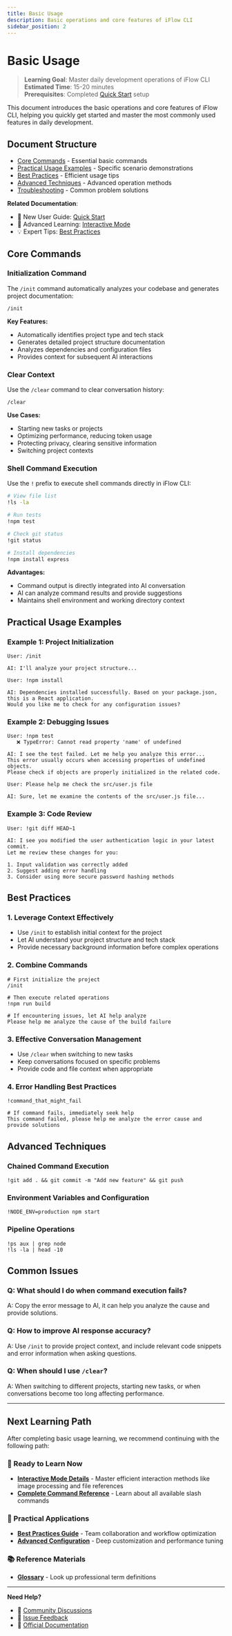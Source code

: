 ```yaml
---
title: Basic Usage
description: Basic operations and core features of iFlow CLI
sidebar_position: 2
---
```


# Basic Usage

> **Learning Goal**: Master daily development operations of iFlow CLI  
> **Estimated Time**: 15-20 minutes  
> **Prerequisites**: Completed [Quick Start](../quickstart) setup

This document introduces the basic operations and core features of iFlow CLI, helping you quickly get started and master the most commonly used features in daily development.

## Document Structure

- [Core Commands](#core-commands) - Essential basic commands
- [Practical Usage Examples](#practical-usage-examples) - Specific scenario demonstrations  
- [Best Practices](#best-practices) - Efficient usage tips
- [Advanced Techniques](#advanced-techniques) - Advanced operation methods
- [Troubleshooting](#common-issues) - Common problem solutions

**Related Documentation**:
- 🔰 New User Guide: [Quick Start](../quickstart)
- 🚀 Advanced Learning: [Interactive Mode](../features/interactive)
- 💡 Expert Tips: [Best Practices](./best-practices)

## Core Commands

### Initialization Command

The `/init` command automatically analyzes your codebase and generates project documentation:

```
/init
```

**Key Features:**
- Automatically identifies project type and tech stack
- Generates detailed project structure documentation
- Analyzes dependencies and configuration files
- Provides context for subsequent AI interactions

### Clear Context

Use the `/clear` command to clear conversation history:

```
/clear
```

**Use Cases:**
- Starting new tasks or projects
- Optimizing performance, reducing token usage
- Protecting privacy, clearing sensitive information
- Switching project contexts

### Shell Command Execution

Use the `!` prefix to execute shell commands directly in iFlow CLI:

```bash
# View file list
!ls -la

# Run tests
!npm test

# Check git status
!git status

# Install dependencies
!npm install express
```

**Advantages:**
- Command output is directly integrated into AI conversation
- AI can analyze command results and provide suggestions
- Maintains shell environment and working directory context

## Practical Usage Examples

### Example 1: Project Initialization

```
User: /init

AI: I'll analyze your project structure...

User: !npm install

AI: Dependencies installed successfully. Based on your package.json, this is a React application.
Would you like me to check for any configuration issues?
```

### Example 2: Debugging Issues

```
User: !npm test
   ❌ TypeError: Cannot read property 'name' of undefined

AI: I see the test failed. Let me help you analyze this error...
This error usually occurs when accessing properties of undefined objects.
Please check if objects are properly initialized in the related code.

User: Please help me check the src/user.js file

AI: Sure, let me examine the contents of the src/user.js file...
```

### Example 3: Code Review

```
User: !git diff HEAD~1

AI: I see you modified the user authentication logic in your latest commit.
Let me review these changes for you:

1. Input validation was correctly added
2. Suggest adding error handling
3. Consider using more secure password hashing methods
```

## Best Practices

### 1. Leverage Context Effectively

- Use `/init` to establish initial context for the project
- Let AI understand your project structure and tech stack
- Provide necessary background information before complex operations

### 2. Combine Commands

```
# First initialize the project
/init

# Then execute related operations
!npm run build

# If encountering issues, let AI help analyze
Please help me analyze the cause of the build failure
```

### 3. Effective Conversation Management

- Use `/clear` when switching to new tasks
- Keep conversations focused on specific problems
- Provide code and file context when appropriate

### 4. Error Handling Best Practices

```
!command_that_might_fail

# If command fails, immediately seek help
This command failed, please help me analyze the error cause and provide solutions
```

## Advanced Techniques

### Chained Command Execution

```
!git add . && git commit -m "Add new feature" && git push
```

### Environment Variables and Configuration

```
!NODE_ENV=production npm start
```

### Pipeline Operations

```
!ps aux | grep node
!ls -la | head -10
```

## Common Issues

### Q: What should I do when command execution fails?
A: Copy the error message to AI, it can help you analyze the cause and provide solutions.

### Q: How to improve AI response accuracy?
A: Use `/init` to provide project context, and include relevant code snippets and error information when asking questions.

### Q: When should I use `/clear`?
A: When switching to different projects, starting new tasks, or when conversations become too long affecting performance.

---

## Next Learning Path

After completing basic usage learning, we recommend continuing with the following path:

### 🎯 Ready to Learn Now
- **[Interactive Mode Details](../features/interactive)** - Master efficient interaction methods like image processing and file references
- **[Complete Command Reference](../features/slash-commands)** - Learn about all available slash commands


### 💼 Practical Applications  
- **[Best Practices Guide](./best-practices)** - Team collaboration and workflow optimization
- **[Advanced Configuration](../configuration/settings)** - Deep customization and performance tuning

### 📚 Reference Materials
- **[Glossary](../glossary)** - Look up professional term definitions

---

**Need Help?**
- 💬 [Community Discussions](https://github.com/iflow-ai/iflow-cli/discussions) 
- 🐛 [Issue Feedback](https://github.com/iflow-ai/iflow-cli/issues)
- 📧 [Official Documentation](https://docs.iflow.cn/)
